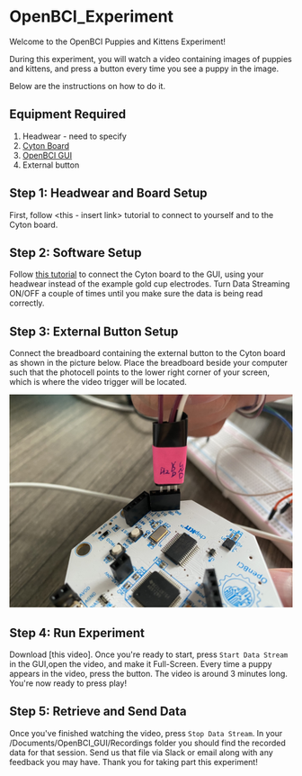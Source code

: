 # OpenBCI_Experiment

Welcome to the OpenBCI Puppies and Kittens Experiment! 

During this experiment, you will watch a video containing images of puppies and kittens, and press a button every time you see a puppy in the image.

Below are the instructions on how to do it.

## Equipment Required

1. Headwear - need to specify
2. [Cyton Board](https://shop.openbci.com/collections/frontpage/products/cyton-biosensing-board-8-channel?variant=38958638542)
2. [OpenBCI GUI](https://github.com/OpenBCI/OpenBCI_GUI/releases/tag/v5.0.0)
3. External button

## Step 1: Headwear and Board Setup

First, follow <this - insert link> tutorial to connect <insert headwear> to yourself and to the Cyton board.

## Step 2: Software Setup

Follow [this tutorial](https://docs.openbci.com/docs/01GettingStarted/01-Boards/CytonGS) to connect the Cyton board to the GUI, using your headwear instead of the example gold cup electrodes. Turn Data Streaming ON/OFF a couple of times until you make sure the data is being read correctly.

## Step 3: External Button Setup

Connect the breadboard containing the external button to the Cyton board as shown in the picture below. Place the breadboard beside your computer such that the photocell points to the lower right corner of your screen, which is where the video trigger will be located.

![](connect.jpg)

## Step 4: Run Experiment

Download [this video]. Once you're ready to start, press ```Start Data Stream``` in the GUI,open the video, and make it Full-Screen. Every time a puppy appears in the video, press the button. The video is around 3 minutes long. You're now ready to press play!

## Step 5: Retrieve and Send Data

Once you've finished watching the video, press ```Stop Data Stream```. In your /Documents/OpenBCI_GUI/Recordings folder you should find the recorded data for that session. Send us that file via Slack or email along with any feedback you may have. Thank you for taking part this experiment!


